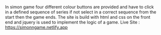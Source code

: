 In simon game four different colour buttons are provided and have to  click in a defined sequence of series if not select in a correct sequence from the start then the game ends.
The site is build with html and css on the front end and jquery is used to implement the logic of a game.
Live Site : https://simonngame.netlify.app 
